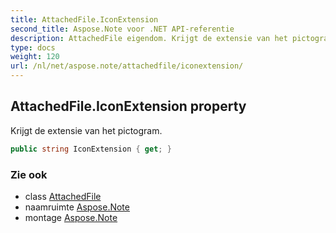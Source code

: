 ```yaml
---
title: AttachedFile.IconExtension
second_title: Aspose.Note voor .NET API-referentie
description: AttachedFile eigendom. Krijgt de extensie van het pictogram.
type: docs
weight: 120
url: /nl/net/aspose.note/attachedfile/iconextension/
---
```

## AttachedFile.IconExtension property

Krijgt de extensie van het pictogram.

```csharp
public string IconExtension { get; }
```

### Zie ook

* class [AttachedFile](../)
* naamruimte [Aspose.Note](../../attachedfile/)
* montage [Aspose.Note](../../../)


